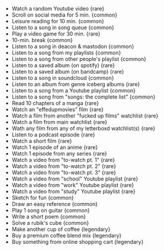 - Watch a random Youtube video {rare}
- Scroll on social media for 5 min. {common}
- Leisure reading for 10 min. {common}
- Listen to a song in song queue {common}
- Play a video game for 30 min. {rare}
- 10-min. break {common}
- Listen to a song in deacon & mastodon {common}
- Listen to a song from my playlists {common}
- Listen to a song from other people's playlist {common}
- Listen to a saved album (on spotify) {rare}
- Listen to a saved album (on bandcamp) {rare}
- Listen to a song in soundcloud {common}
- Listen to an album from genre iceberg albums {rare}
- Listen to a song from a Youtube playlist {common}
- Listen to a song from "songs: the complete list" {common}
- Read 10 chapters of a manga {rare}
- Watch an "effedupmovies" film {rare}
- Watch a film from another "fucked up films" watchlist {rare}
- Watch a film from main watchlist {rare}
- Wath any film from any of my letterboxd watchlist(s) {rare}
- Listen to a podcast episode {rare}
- Watch a short film {rare}
- Watch 1 episode of an anime {rare}
- Watch 1 episode from any series {rare}
- Watch a video from "to-watch pt. 1" {rare}
- Watch a video from "to-watch pt. 2" {rare}
- Watch a video from "to-watch pt. 3" {rare}
- Watch a video from "school" Youtube playlist {rare}
- Watch a video from "work" Youtube playlist {rare}
- Watch a video from "study" Youtube playlist {rare}
- Sketch for fun {common}
- Draw an easy reference {common}
- Play 1 song on guitar {common}
- Write a short poem {common}
- Solve a rubik's cube {common}
- Make another cup of coffee {legendary}
- Buy a premium coffee blend mix {legendary}
- Buy something from online shopping cart {legendary}